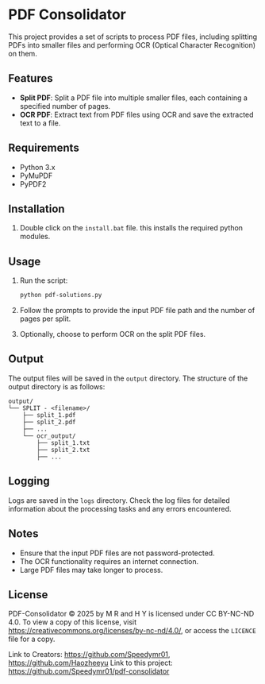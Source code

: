 # PDF Consolidator

This project provides a set of scripts to process PDF files, including splitting PDFs into smaller files and performing OCR (Optical Character Recognition) on them.

## Features

- **Split PDF**: Split a PDF file into multiple smaller files, each containing a specified number of pages.
- **OCR PDF**: Extract text from PDF files using OCR and save the extracted text to a file.

## Requirements

- Python 3.x
- PyMuPDF
- PyPDF2

## Installation

1. Double click on the `install.bat` file. this installs the required python modules.

## Usage

1. Run the script:
    ```sh
    python pdf-solutions.py
    ```

2. Follow the prompts to provide the input PDF file path and the number of pages per split.

3. Optionally, choose to perform OCR on the split PDF files.

## Output

The output files will be saved in the `output` directory. The structure of the output directory is as follows:

```
output/
└── SPLIT - <filename>/
    ├── split_1.pdf
    ├── split_2.pdf
    ├── ...
    └── ocr_output/
        ├── split_1.txt
        ├── split_2.txt
        ├── ...
```

## Logging

Logs are saved in the `logs` directory. Check the log files for detailed information about the processing tasks and any errors encountered.

## Notes

- Ensure that the input PDF files are not password-protected.
- The OCR functionality requires an internet connection.
- Large PDF files may take longer to process.

## License

PDF-Consolidator © 2025 by M R and H Y is licensed under CC BY-NC-ND 4.0. To view a copy of this license, visit https://creativecommons.org/licenses/by-nc-nd/4.0/, or access the `LICENCE` file for a copy.

Link to Creators: https://github.com/Speedymr01, https://github.com/Haozheeyu
Link to this project: https://github.com/Speedymr01/pdf-consolidator